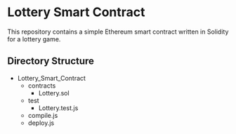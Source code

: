 # Lottery Smart Contract

This repository contains a simple Ethereum smart contract written in Solidity for a lottery game.

## Directory Structure

- Lottery_Smart_Contract
  - contracts
    - Lottery.sol
  - test
    - Lottery.test.js
  - compile.js
  - deploy.js
